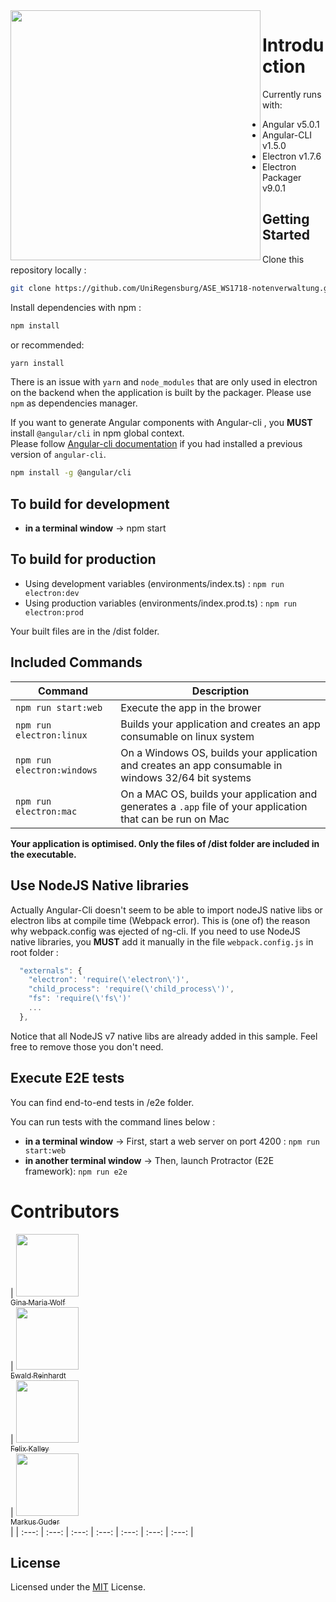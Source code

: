 <a>
<img align="left" src="https://i.imgur.com/DAMWNib.png" width="400px" alt="" />
</a>

# Introduction

Currently runs with:

- Angular v5.0.1
- Angular-CLI v1.5.0
- Electron v1.7.6
- Electron Packager v9.0.1

## Getting Started

Clone this repository locally :

``` bash
git clone https://github.com/UniRegensburg/ASE_WS1718-notenverwaltung.git
```

Install dependencies with npm :

``` bash
npm install
```
or recommended:
``` bash
yarn install
```

There is an issue with `yarn` and `node_modules` that are only used in electron on the backend when the application is built by the packager. Please use `npm` as dependencies manager.

If you want to generate Angular components with Angular-cli , you **MUST** install `@angular/cli` in npm global context.  
Please follow [Angular-cli documentation](https://github.com/angular/angular-cli) if you had installed a previous version of `angular-cli`.

``` bash
npm install -g @angular/cli
```

## To build for development

- **in a terminal window** -> npm start  

## To build for production

- Using development variables (environments/index.ts) :  `npm run electron:dev`
- Using production variables (environments/index.prod.ts) :  `npm run electron:prod`

Your built files are in the /dist folder.

## Included Commands

|Command|Description|
|--|--|
|`npm run start:web`| Execute the app in the brower |
|`npm run electron:linux`| Builds your application and creates an app consumable on linux system |
|`npm run electron:windows`| On a Windows OS, builds your application and creates an app consumable in windows 32/64 bit systems |
|`npm run electron:mac`|  On a MAC OS, builds your application and generates a `.app` file of your application that can be run on Mac |

**Your application is optimised. Only the files of /dist folder are included in the executable.**

## Use NodeJS Native libraries

Actually Angular-Cli doesn't seem to be able to import nodeJS native libs or electron libs at compile time (Webpack error). This is (one of) the reason why webpack.config was ejected of ng-cli.
If you need to use NodeJS native libraries, you **MUST** add it manually in the file `webpack.config.js` in root folder :

```javascript
  "externals": {
    "electron": 'require(\'electron\')',
    "child_process": 'require(\'child_process\')',
    "fs": 'require(\'fs\')'
    ...
  },
```

Notice that all NodeJS v7 native libs are already added in this sample. Feel free to remove those you don't need.


## Execute E2E tests

You can find end-to-end tests in /e2e folder.

You can run tests with the command lines below : 
- **in a terminal window** -> First, start a web server on port 4200 : `npm run start:web`  
- **in another terminal window** -> Then, launch Protractor (E2E framework): `npm run e2e`

# Contributors 

<!-- ALL-CONTRIBUTORS-LIST:START - Do not remove or modify this section -->
| [<img src="https://avatars3.githubusercontent.com/u/21662088?s=460&v=4" width="100px;"/><br /><sub>Gina Maria Wolf</sub>](https://github.com/GiMaWolf)<br />| [<img src="https://avatars2.githubusercontent.com/u/4850601?s=460&v=4" width="100px;"/><br /><sub>Ewald Reinhardt</sub>](https://github.com/Owlwald)<br />| [<img src="https://avatars0.githubusercontent.com/u/7516526?s=460&v=4" width="100px;"/><br /><sub>Felix Kalley</sub>](https://github.com/FelixKalley)<br />| [<img src="https://avatars2.githubusercontent.com/u/6153088?s=460&v=4" width="100px;"/><br /><sub>Markus Guder</sub>](https://github.com/marc101101)<br /> |
| :---: | :---: | :---: | :---: | :---: | :---: | :---: |
<!-- ALL-CONTRIBUTORS-LIST:END -->


## License

Licensed under the [MIT](LICENSE.txt) License.
